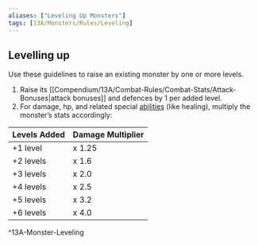 ```yaml
---
aliases: ["Leveling Up Monsters"]
tags: [13A/Monsters/Rules/Leveling]
---
```


## Levelling up

Use these guidelines to raise an existing monster by one or more levels.

1. Raise its [[Compendium/13A/Combat-Rules/Combat-Stats/Attack-Bonuses|attack bonuses]] and defences by 1 per added level.
2. For damage, hp, and related special [abilities](Compendium/13A/Character-Rules/Abilities.md) (like healing), multiply the monster’s stats accordingly:

| **Levels Added** | **Damage Multiplier** |
|------------------|-----------------------|
| +1 level         | x 1.25                |
| +2 levels        | x 1.6                 |
| +3 levels        | x 2.0                 |
| +4 levels        | x 2.5                 |
| +5 levels        | x 3.2                 |
| +6 levels        | x 4.0                 |          
^13A-Monster-Leveling
